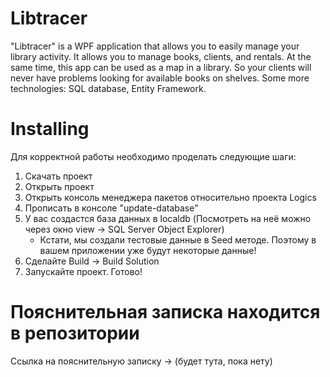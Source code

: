 # Libtracer
"Libtracer" is a WPF application that allows you to easily manage your library activity. It allows you to manage books, clients, and rentals. At the same time, this app can be used as a map in a library. So your clients will never have problems looking for available books on shelves. Some more technologies: SQL database, Entity Framework.

# Installing 
Для корректной работы необходимо проделать следующие шаги:

1. Скачать проект
2. Открыть проект
3. Открыть консоль менеджера пакетов относительно проекта Logics
4. Прописать в консоле "update-database"
5. У вас создастся база данных в localdb (Посмотреть на неё можно через окно view -> SQL Server Object Explorer)
    - Кстати, мы создали тестовые данные в Seed методе. Поэтому в вашем приложении уже будут некоторые данные!
6. Сделайте Build -> Build Solution
7. Запускайте проект. Готово!

# Пояснительная записка находится в репозитории
Ссылка на пояснительную записку -> (будет тута, пока нету)
